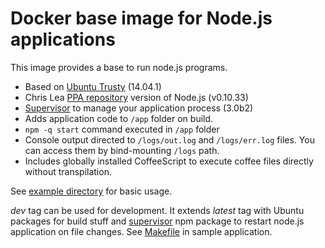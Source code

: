 # Docker base image for Node.js applications

This image provides a base to run node.js programs.

* Based on [Ubuntu Trusty](https://registry.hub.docker.com/_/ubuntu/) (14.04.1)
* Chris Lea [PPA repository](https://launchpad.net/~chris-lea/+archive/ubuntu/node.js/+packages) version of Node.js (v0.10.33)
* [Supervisor](http://supervisord.org) to manage your application process (3.0b2)
* Adds application code to `/app` folder on build.
* `npm -q start` command executed in `/app` folder
* Console output directed to `/logs/out.log` and `/logs/err.log` files. You can access them by bind-mounting `/logs` path.
* Includes globally installed CoffeeScript to execute coffee files directly without transpilation.

See [example directory](example) for basic usage.

*dev* tag can be used for development. It extends *latest* tag with Ubuntu packages for build stuff and [supervisor](https://www.npmjs.org/package/supervisor) npm package to restart node.js application on file changes. See [Makefile](example/Makefile) in sample application. 
